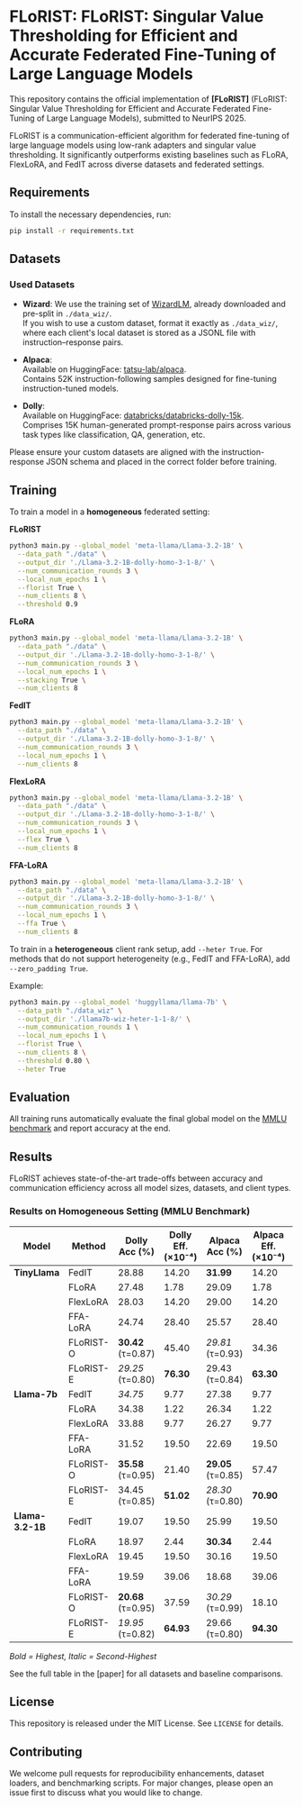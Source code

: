 # FLoRIST: FLoRIST: Singular Value Thresholding for Efficient and Accurate Federated Fine-Tuning of Large Language Models

This repository contains the official implementation of **[FLoRIST]** (FLoRIST: Singular Value Thresholding for Efficient and Accurate Federated Fine-Tuning of Large Language Models), submitted to NeurIPS 2025.

FLoRIST is a communication-efficient algorithm for federated fine-tuning of large language models using low-rank adapters and singular value thresholding. It significantly outperforms existing baselines such as FLoRA, FlexLoRA, and FedIT across diverse datasets and federated settings.

<!-- Optional graphic -->
<!-- ![Approach Overview](./figures/florist_pipeline.png) -->

## Requirements

To install the necessary dependencies, run:

```bash
pip install -r requirements.txt
```

## Datasets


### Used Datasets

- **Wizard**: We use the training set of [WizardLM](https://huggingface.co/datasets/WizardLM/WizardLM_evol_instruct_70k), already downloaded and pre-split in `./data_wiz/`.  
  If you wish to use a custom dataset, format it exactly as `./data_wiz/`, where each client's local dataset is stored as a JSONL file with instruction–response pairs.

- **Alpaca**:  
  Available on HuggingFace: [tatsu-lab/alpaca](https://huggingface.co/datasets/tatsu-lab/alpaca).  
  Contains 52K instruction-following samples designed for fine-tuning instruction-tuned models.

- **Dolly**:  
  Available on HuggingFace: [databricks/databricks-dolly-15k](https://huggingface.co/datasets/databricks/databricks-dolly-15k).  
  Comprises 15K human-generated prompt-response pairs across various task types like classification, QA, generation, etc.

Please ensure your custom datasets are aligned with the instruction-response JSON schema and placed in the correct folder before training.


## Training

To train a model in a **homogeneous** federated setting:

**FLoRIST**
```bash
python3 main.py --global_model 'meta-llama/Llama-3.2-1B' \
  --data_path "./data" \
  --output_dir './Llama-3.2-1B-dolly-homo-3-1-8/' \
  --num_communication_rounds 3 \
  --local_num_epochs 1 \
  --florist True \
  --num_clients 8 \
  --threshold 0.9
```

**FLoRA**
```bash
python3 main.py --global_model 'meta-llama/Llama-3.2-1B' \
  --data_path "./data" \
  --output_dir './Llama-3.2-1B-dolly-homo-3-1-8/' \
  --num_communication_rounds 3 \
  --local_num_epochs 1 \
  --stacking True \
  --num_clients 8
```

**FedIT**
```bash
python3 main.py --global_model 'meta-llama/Llama-3.2-1B' \
  --data_path "./data" \
  --output_dir './Llama-3.2-1B-dolly-homo-3-1-8/' \
  --num_communication_rounds 3 \
  --local_num_epochs 1 \
  --num_clients 8
```

**FlexLoRA**
```bash
python3 main.py --global_model 'meta-llama/Llama-3.2-1B' \
  --data_path "./data" \
  --output_dir './Llama-3.2-1B-dolly-homo-3-1-8/' \
  --num_communication_rounds 3 \
  --local_num_epochs 1 \
  --flex True \
  --num_clients 8
```

**FFA-LoRA**
```bash
python3 main.py --global_model 'meta-llama/Llama-3.2-1B' \
  --data_path "./data" \
  --output_dir './Llama-3.2-1B-dolly-homo-3-1-8/' \
  --num_communication_rounds 3 \
  --local_num_epochs 1 \
  --ffa True \
  --num_clients 8
```

To train in a **heterogeneous** client rank setup, add `--heter True`. For methods that do not support heterogeneity (e.g., FedIT and FFA-LoRA), add `--zero_padding True`.

Example:

```bash
python3 main.py --global_model 'huggyllama/llama-7b' \
  --data_path "./data_wiz" \
  --output_dir './llama7b-wiz-heter-1-1-8/' \
  --num_communication_rounds 1 \
  --local_num_epochs 1 \
  --florist True \
  --num_clients 8 \
  --threshold 0.80 \
  --heter True
```

## Evaluation

All training runs automatically evaluate the final global model on the [MMLU benchmark](https://huggingface.co/datasets/mmlu) and report accuracy at the end.


## Results

FLoRIST achieves state-of-the-art trade-offs between accuracy and communication efficiency across all model sizes, datasets, and client types.

### Results on Homogeneous Setting (MMLU Benchmark)

| Model           | Method         | Dolly Acc (%) | Dolly Eff. (×10⁻⁴) | Alpaca Acc (%) | Alpaca Eff. (×10⁻⁴) | Wizard Acc (%) | Wizard Eff. (×10⁻⁴) |
|-----------------|----------------|----------------|--------------------|----------------|---------------------|----------------|----------------------|
| **TinyLlama**   | FedIT          | 28.88          | 14.20              | **31.99**      | 14.20               | 41.42          | 14.20                |
|                 | FLoRA          | 27.48          | 1.78               | 29.09          | 1.78                | 41.99          | 1.78                 |
|                 | FlexLoRA       | 28.03          | 14.20              | 29.00          | 14.20               | _42.53_        | 14.20                |
|                 | FFA-LoRA       | 24.74          | 28.40              | 25.57          | 28.40               | 26.31          | 28.40                |
|                 | FLoRIST-O      | **30.42** (τ=0.87) | 45.40          | _29.81_ (τ=0.93) | 34.36               | **43.63** (τ=0.99) | 16.92           |
|                 | FLoRIST-E      | _29.25_ (τ=0.80) | **76.30**       | 29.43 (τ=0.84) | **63.30**           | 42.39 (τ=0.82) | **73.50**            |
| **Llama-7b**     | FedIT          | _34.75_        | 9.77               | 27.38          | 9.77                | 28.50          | 9.77                 |
|                 | FLoRA          | 34.38          | 1.22               | 26.34          | 1.22                | 28.50          | 1.22                 |
|                 | FlexLoRA       | 33.88          | 9.77               | 26.27          | 9.77                | 28.69          | 9.77                 |
|                 | FFA-LoRA       | 31.52          | 19.50              | 22.69          | 19.50               | 28.34          | 19.50                |
|                 | FLoRIST-O      | **35.58** (τ=0.95) | 21.40          | **29.05** (τ=0.85) | 57.47          | **29.25** (τ=0.95) | 29.41           |
|                 | FLoRIST-E      | 34.45 (τ=0.85) | **51.02**          | _28.30_ (τ=0.80) | **70.90**        | _29.14_ (τ=0.87) | **52.90**            |
| **Llama-3.2-1B** | FedIT          | 19.07          | 19.50              | 25.99          | 19.50               | 27.27          | 19.50                |
|                 | FLoRA          | 18.97          | 2.44               | **30.34**      | 2.44                | 27.48          | 2.44                 |
|                 | FlexLoRA       | 19.45          | 19.50              | 30.16          | 19.50               | 27.01          | 19.50                |
|                 | FFA-LoRA       | 19.59          | 39.06              | 18.68          | 39.06               | _28.01_        | 39.06                |
|                 | FLoRIST-O      | **20.68** (τ=0.95) | 37.59          | _30.29_ (τ=0.99) | 18.10          | **28.29** (τ=0.95) | 38.80           |
|                 | FLoRIST-E      | _19.95_ (τ=0.82) | **64.93**       | 29.66 (τ=0.80) | **94.30**           | 27.18 (τ=0.82) | **87.70**            |

_Bold = Highest, Italic = Second-Highest_

See the full table in the [paper] for all datasets and baseline comparisons.

## License

This repository is released under the MIT License. See `LICENSE` for details.

## Contributing

We welcome pull requests for reproducibility enhancements, dataset loaders, and benchmarking scripts. For major changes, please open an issue first to discuss what you would like to change.
